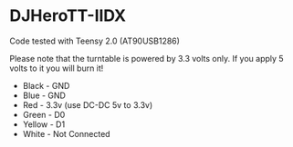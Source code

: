 # DJHeroTT-IIDX

Code tested with Teensy 2.0 (AT90USB1286)

Please note that the turntable is powered by 3.3 volts only. If you apply 5 volts to it you will burn it!

- Black	- GND
- Blue 	- GND
- Red		- 3.3v  (use DC-DC 5v to 3.3v)
- Green	- D0
- Yellow	- D1
- White	- Not Connected
